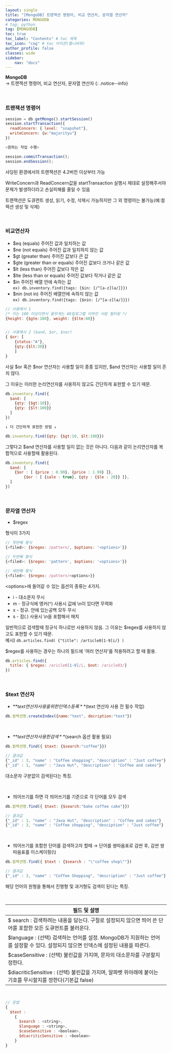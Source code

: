 ```yaml
---
layout: single
title: "[MongoDB] 트랜잭션 명령어, 비교 연산자, 문자열 연산자"
categories: MONGODB
# tag: python
tag: [MONGODB]
toc: true
toc_label: "Contents" # toc 제목
toc_icon: "cog" # toc 아이콘(톱니바퀴)
author_profile: false
classes: wide
sidebar:
    nav: "docs"
---
```




**MongoDB** 
<br> → 트랜잭션 명령어, 비교 연산자, 문자열 연산자
{: .notice--info}

<br>

### 트랜잭션 명령어

```javascript
session = db.getMongo().startSession()
session.startTransaction({
  readConcern: { level: "snapshot"},
  writeConcern: {w:"majorityu"}
})

<원하는 작업 수행>

session.commitTransaction();
session.endSession();
```

샤딩된 환경에서의 트랜잭션은 4.2버전 이상부터 가능

WriteConcern과 ReadConcern값을 startTransaction 실행시 제대로 설정해주서야 문제가 발생하더라고 손실피해를 줄일 수 있음

트랜잭션은 도큐먼트 생성, 읽기, 수정, 삭제시 가능하지만 그 외 명령어는 불가능(예:컬렉션 생성 및 삭제)

<br>

### 비교연산자

- $eq
  (equals) 주어진 값과 일치하는 값
- $ne
  (not equals) 주어진 값과 일치하지 않는 값
- $gt
  (greater than) 주어진 값보다 큰 값
- $gte
  (greater than or equals) 주어진 값보다 크거나 같은 값
- $lt
  (less than) 주어진 값보다 작은 값
- $lte
  (less than or equals) 주어진 값보다 작거나 같은 값
- $in
  주어진 배열 안에 속하는 값  
  `ex) db.inventory.find({tags: {$in: [/^[a-z]la/]}})`
- $nin
  (not in) 주어진 배열안에 속하지 않는 값  
  `ex) db.inventory.find({tags: {$nin: [/^[a-z]la/]}})`

```javascript
// 사용예시 1
/* 키는 180 이상이면서 몸무게는 60킬로그램 이하인 사람 필터링 */
{height: {$gte:180}, weight: {$lte:60}}


// 사용예시 2 ($and, $or, $nor)
{ $or: [
    {status:"A"},
    {qty:{$lt:30}}
	]
}
```

 

사실 $or 혹은 $nor 연산자는 사용할 일이 종종 있지만, $and 연산자는 사용할 일이 흔치 않다.

그 이유는 이러한 논리연산자를 사용하지 않고도 간단하게 표현할 수 있기 때문.

```javascript
db.inventory.find({
  $and: [
    {qty: {$gt:10}},
    {qty: {$lt:100}}
  ]
})

↓ 더 간단하게 표현한 방법 ↓

db.inventory.find({qty: {$gt:10, $lt:100}})
```

그렇다고 $and 연산자를 사용할 일이 없는 것은 아니다. 다음과 같이 논리연산자를 복합적으로 사용할때 활용된다.

```javascript
db.inventory.find({
  $and: [
    {$or : [ {price : 0.99}, {price : 1.99} ]},
		{$or : [ {sale : true}, {qty : {$le : 20}} ]},
  ]
})
```

<br>

### 문자열 연산자

- $regex

형식이 3가지

```javascript
// 첫번째 형식
{<filed>: {$regex: /pattern/, $options: '<options>'}}

// 두번째 형식
{<filed>: {$regex: 'pattern', $options: '<options>'}}

// 세번째 형식
{<filed>: {$regex: /pattern/<options>}}
```

\<options\>에 들어갈 수 있는 옵션의 종류는 4가지.

- i - 대소문자 무시
- m - 정규식에 앵커(^) 사용시 값에 \n이 있다면 무력화
- x - 정규. 안에 있는공백 모두 무시
- s - 점(.) 사용시 \n을 포함해서 매치

일반적으로 검색할때 정규식 하나로만 사용하지 않음. 그 이유는 $regex를 사용하지 않고도 표현할 수 있기 때문.  
예시) `db.articles.find( {"title": /article0[1-9]i/} )`

$regex를 사용하는 경우는 하나의 필드에 '여러 연산자'를 적용하려고 할 때 활용.

```javascript
db.articles.find({
  title: { $regex: /aricle0[1-9]/i, $not: /aricle03/}
})
```

<br>



### $text 연산자

- **$text 연산자 사용을 위한 인덱스 등록** ($text 연산자 사용 전 필수 작업)

```javascript
db.컬렉션명.createIndex({name:"text", decription:"text"})
```

<br>

- **$text 연산자 사용한 검색** ($search 옵션 활용 필요)

```javascript
db.컬렉션명.find({ $text: {$search:"coffee"}})

// 결과값
{"_id" : 3, "name" : "Coffee shopping", "description" : "Just coffee"}
{"_id" : 1, "name" : "Java Hut", "description" : "Coffee and cakes"}
```

대소문자 구분없이 검색된다는 특징.

<br>

- 띄어쓰기를 하면 각 띄어쓰기를 기준으로 각 단어를 모두 검색

```javascript
db.컬렉션명.find({ $text: {$search:"bake coffee cake"}})

// 결과값
{"_id" : 1, "name" : "Java Hut", "description" : "Coffee and cakes"}
{"_id" : 3, "name" : "Coffee shopping", "desciption" : "Just coffee"}
```

<br>

- 띄어쓰기를 포함한 단어를 검색하고자 할때
  → 단어를 쌍따옴표로 감싼 후, 감싼 쌍따옴표를 이스케이핑(\\)

```javascript
db.컬렉션명.find({ $text : {$search : "\"coffee shop\""})

// 결과값
{"_id" : 3, "name" : "Coffee Shopping", "description" : "Just coffee"}
```

해당 언어의 원형을 통해서 진행형 및 과거형도 검색이 된다는 특징.

<br>

| 필드 및 설명                                                 |
| ------------------------------------------------------------ |
| $ search : 검색하려는 내용을 담는다. 구절로 설정되지 않으면 띄어 쓴 단어를 포함한 모든 도큐먼트를 불러온다. |
| $language : (선택) 검색하는 언어를 설정. MongoDB가 지원하는 언어를 설정할 수 있다. 설정되지 않으면 인덱스에 설정된 내용을 따른다. |
| $caseSensitive : (선택) 불린값을 가지며, 문자의 대소문자를 구분할지 정한다. |
| $diacriticSensitive : (선택) 불린값을 가지며, 알파벳 위아래에 붙이는 기호를 무시할지를 정한다(기본값 false) |

<br>

```javascript
// 문법
{
  $text :
  	{
      $search : <string>,
      $language : <string>,
      $caseSensitive : <boolean>,
      $diacriticSensitive : <boolean>
    }
}
```

